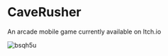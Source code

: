 # CaveRusher
An arcade mobile game currently available on Itch.io


![bsqh5u](https://github.com/balserDev/CaveRusher/assets/134951579/c454219b-8ffe-4a10-8a78-0ddbf0cfc1e1)
